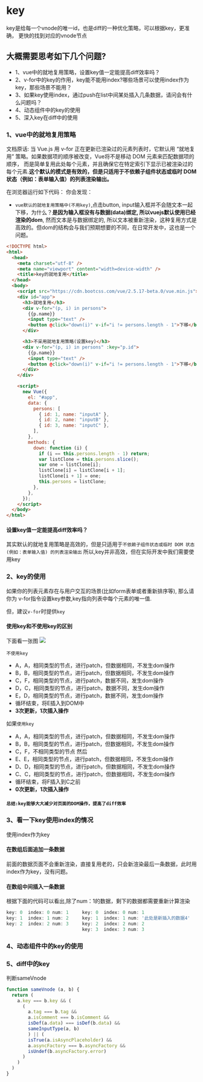 # key

key是给每一个vnode的唯一id，也是diff的一种优化策略，可以根据key，更准确， 更快的找到对应的vnode节点

## 大概需要思考如下几个问题?

- 1、vue中的就地复用策略，设置key值一定能提高diff效率吗？
- 2、v-for中的key的作用，key能不能用index?哪些场景可以使用index作为key，那些场景不能用？
- 3、如果key使用index，通过push在list中间某处插入几条数据，请问会有什么问题吗？
- 4、动态组件中的key的使用
- 5、深入key在diff中的使用

### 1、vue中的就地复用策略

文档原话:
当 Vue.js 用 v-for 正在更新已渲染过的元素列表时，它默认用 “就地复用” 策略。如果数据项的顺序被改变，Vue将不是移动 DOM 元素来匹配数据项的顺序， 而是简单复用此处每个元素，并且确保它在特定索引下显示已被渲染过的每个元素.**这个默认的模式是有效的，但是只适用于不依赖子组件状态或临时 DOM 状态（例如：表单输入值）的列表渲染输出。**

在浏览器运行如下代码：
你会发现：

- `vue默认的就地复用策略中(不用key)`,点击button, input输入框并不会随文本一起下移，为什么？**是因为输入框没有与数据(data)绑定, 所以vuejs默认使用已经渲染的dom**, 然而文本是与数据绑定的, 所以文本被重新渲染，这种复用方式是高效的。但dom的结构会与我们预期想要的不同，在日常开发中，这也是一个问题。

```html
<!DOCTYPE html>
<html>
  <head>
    <meta charset="utf-8" />
    <meta name="viewport" content="width=device-width" />
    <title>key的就地复用</title>
  </head>
  <body>
    <script src="https://cdn.bootcss.com/vue/2.5.17-beta.0/vue.min.js"></script>
    <div id="app">
      <h3>就地复用</h3>
      <div v-for="(p, i) in persons">
        {{p.name}}
        <input type="text" />
        <button @click="down(i)" v-if="i != persons.length - 1">下移</button>
      </div>

      <h3>不采用就地复用策略(设置key)</h3>
      <div v-for="(p, i) in persons" :key="p.id">
        {{p.name}}
        <input type="text" />
        <button @click="down(i)" v-if="i != persons.length - 1">下移</button>
      </div>
    </div>

    <script>
      new Vue({
        el: "#app",
        data: {
          persons: [
            { id: 1, name: "inputA" },
            { id: 2, name: "inputB" },
            { id: 3, name: "inputC" },
          ],
        },
        methods: {
          down: function (i) {
            if (i == this.persons.length - 1) return;
            var listClone = this.persons.slice();
            var one = listClone[i];
            listClone[i] = listClone[i + 1];
            listClone[i + 1] = one;
            this.persons = listClone;
          },
        },
      });
    </script>
  </body>
</html>
```

#### 设置key值一定能提高diff效率吗？

其实默认的就地复用策略是高效的，但是只适用于`不依赖子组件状态或临时 DOM 状态 (例如：表单输入值) 的列表渲染输出`
所以,key并非高效，但在实际开发中我们需要使用key

### 2、key的使用

如果你的列表元素存在与用户交互的场景(比如form表单或者重新排序等), 那么请你为 v-for指令设置key参数,key指向列表中每个元素的唯一值.

但，建议`v-for`时提供`key`

#### 使用key和不使用key的区别

下面看一张图
![](/Vue/insert-vnode.png)

`不使用key`

- A，A，相同类型的节点，进行patch，但数据相同，不发生dom操作
- B，B，相同类型的节点，进行patch，但数据相同，不发生dom操作
- C，F，相同类型的节点，进行patch，数据不同，发生dom操作
- D，C，相同类型的节点，进行patch，数据不同，发生dom操作
- E，D，相同类型的节点，进行patch，数据不同，发生dom操作
- 循环结束，将E插入到DOM中
- **3次更新，1次插入操作**

如果`使用key`

- A，A，相同类型的节点，进行patch，但数据相同，不发生dom操作
- B，B，相同类型的节点，进行patch，但数据相同，不发生dom操作
- C，F，不相同类型的节点
  然后
- E、E，相同类型的节点，进行patch，但数据相同，不发生dom操作
- D、D，相同类型的节点，进行patch，但数据相同，不发生dom操作
- C、C，相同类型的节点，进行patch，但数据相同，不发生dom操作
- 循环结束，将F插入到C之前
- **0次更新，1次插入操作**

#### `总结:key能够大大减少对页面的DOM操作，提高了diff效率`

### 3、看一下key使用index的情况

使用index作为key

#### 在数组后面追加一条数据

 前面的数据页面不会重新渲染，直接复用老的，只会新渲染最后一条数据，此时用index作为key，没有问题。

#### 在数组中间插入一条数据

根据下面的代码可以看出,除了num：1的数据，剩下的数据都需要重新计算渲染

```js
key: 0  index: 0 num: 1     key: 0  index: 0 num: 1
key: 1  index: 1 num: 2     key: 1  index: 1 num: '此处是新插入的数据4'
key: 2  index: 2 num: 3     key: 2  index: 2 num: 2
                            key: 3  index: 3 num: 3
```

### 4、动态组件中的key的使用

### 5、diff中的key

判断sameVnode

```js
function sameVnode (a, b) {
  return (
    a.key === b.key && (
      (
        a.tag === b.tag &&
        a.isComment === b.isComment &&
        isDef(a.data) === isDef(b.data) &&
        sameInputType(a, b)
        ) || (
        isTrue(a.isAsyncPlaceholder) &&
        a.asyncFactory === b.asyncFactory &&
        isUndef(b.asyncFactory.error)
      )
    )
  )
}
```
